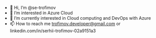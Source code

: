 - 👋 Hi, I’m @se-trofimov
- 👀 I’m interested in Azure Cloud
- 🌱 I’m currently interested in Cloud computing and DevOps with Azure
- 📫 How to reach me trofimov.developer@gmail.com or linkedin.com/in/serhii-trofimov-02a9151a3

<!---
se-trofimov/se-trofimov is a ✨ special ✨ repository because its `README.md` (this file) appears on your GitHub profile.
You can click the Preview link to take a look at your changes.
--->
